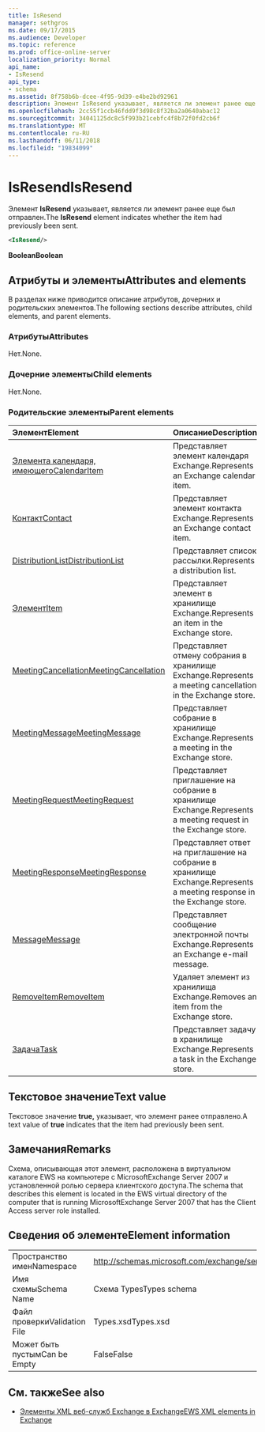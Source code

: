 ```yaml
---
title: IsResend
manager: sethgros
ms.date: 09/17/2015
ms.audience: Developer
ms.topic: reference
ms.prod: office-online-server
localization_priority: Normal
api_name:
- IsResend
api_type:
- schema
ms.assetid: 8f758b6b-dcee-4f95-9d39-e4be2bd92961
description: Элемент IsResend указывает, является ли элемент ранее еще был отправлен.
ms.openlocfilehash: 2cc55f1ccb46fdd9f3d98c8f32ba2a0640abac12
ms.sourcegitcommit: 34041125dc8c5f993b21cebfc4f8b72f0fd2cb6f
ms.translationtype: MT
ms.contentlocale: ru-RU
ms.lasthandoff: 06/11/2018
ms.locfileid: "19834099"
---
```

# <a name="isresend"></a><span data-ttu-id="7f1b2-103">IsResend</span><span class="sxs-lookup"><span data-stu-id="7f1b2-103">IsResend</span></span>

<span data-ttu-id="7f1b2-104">Элемент **IsResend** указывает, является ли элемент ранее еще был отправлен.</span><span class="sxs-lookup"><span data-stu-id="7f1b2-104">The **IsResend** element indicates whether the item had previously been sent.</span></span> 
  
```xml
<IsResend/>
```

 <span data-ttu-id="7f1b2-105">**Boolean**</span><span class="sxs-lookup"><span data-stu-id="7f1b2-105">**Boolean**</span></span>
## <a name="attributes-and-elements"></a><span data-ttu-id="7f1b2-106">Атрибуты и элементы</span><span class="sxs-lookup"><span data-stu-id="7f1b2-106">Attributes and elements</span></span>

<span data-ttu-id="7f1b2-107">В разделах ниже приводится описание атрибутов, дочерних и родительских элементов.</span><span class="sxs-lookup"><span data-stu-id="7f1b2-107">The following sections describe attributes, child elements, and parent elements.</span></span>
  
### <a name="attributes"></a><span data-ttu-id="7f1b2-108">Атрибуты</span><span class="sxs-lookup"><span data-stu-id="7f1b2-108">Attributes</span></span>

<span data-ttu-id="7f1b2-109">Нет.</span><span class="sxs-lookup"><span data-stu-id="7f1b2-109">None.</span></span>
  
### <a name="child-elements"></a><span data-ttu-id="7f1b2-110">Дочерние элементы</span><span class="sxs-lookup"><span data-stu-id="7f1b2-110">Child elements</span></span>

<span data-ttu-id="7f1b2-111">Нет.</span><span class="sxs-lookup"><span data-stu-id="7f1b2-111">None.</span></span>
  
### <a name="parent-elements"></a><span data-ttu-id="7f1b2-112">Родительские элементы</span><span class="sxs-lookup"><span data-stu-id="7f1b2-112">Parent elements</span></span>

|<span data-ttu-id="7f1b2-113">**Элемент**</span><span class="sxs-lookup"><span data-stu-id="7f1b2-113">**Element**</span></span>|<span data-ttu-id="7f1b2-114">**Описание**</span><span class="sxs-lookup"><span data-stu-id="7f1b2-114">**Description**</span></span>|
|:-----|:-----|
|[<span data-ttu-id="7f1b2-115">Элемента календаря, имеющего</span><span class="sxs-lookup"><span data-stu-id="7f1b2-115">CalendarItem</span></span>](calendaritem.md) <br/> |<span data-ttu-id="7f1b2-116">Представляет элемент календаря Exchange.</span><span class="sxs-lookup"><span data-stu-id="7f1b2-116">Represents an Exchange calendar item.</span></span>  <br/> |
|[<span data-ttu-id="7f1b2-117">Контакт</span><span class="sxs-lookup"><span data-stu-id="7f1b2-117">Contact</span></span>](contact.md) <br/> |<span data-ttu-id="7f1b2-118">Представляет элемент контакта Exchange.</span><span class="sxs-lookup"><span data-stu-id="7f1b2-118">Represents an Exchange contact item.</span></span>  <br/> |
|[<span data-ttu-id="7f1b2-119">DistributionList</span><span class="sxs-lookup"><span data-stu-id="7f1b2-119">DistributionList</span></span>](distributionlist.md) <br/> |<span data-ttu-id="7f1b2-120">Представляет список рассылки.</span><span class="sxs-lookup"><span data-stu-id="7f1b2-120">Represents a distribution list.</span></span>  <br/> |
|[<span data-ttu-id="7f1b2-121">Элемент</span><span class="sxs-lookup"><span data-stu-id="7f1b2-121">Item</span></span>](item.md) <br/> |<span data-ttu-id="7f1b2-122">Представляет элемент в хранилище Exchange.</span><span class="sxs-lookup"><span data-stu-id="7f1b2-122">Represents an item in the Exchange store.</span></span>  <br/> |
|[<span data-ttu-id="7f1b2-123">MeetingCancellation</span><span class="sxs-lookup"><span data-stu-id="7f1b2-123">MeetingCancellation</span></span>](meetingcancellation.md) <br/> |<span data-ttu-id="7f1b2-124">Представляет отмену собрания в хранилище Exchange.</span><span class="sxs-lookup"><span data-stu-id="7f1b2-124">Represents a meeting cancellation in the Exchange store.</span></span>  <br/> |
|[<span data-ttu-id="7f1b2-125">MeetingMessage</span><span class="sxs-lookup"><span data-stu-id="7f1b2-125">MeetingMessage</span></span>](meetingmessage.md) <br/> |<span data-ttu-id="7f1b2-126">Представляет собрание в хранилище Exchange.</span><span class="sxs-lookup"><span data-stu-id="7f1b2-126">Represents a meeting in the Exchange store.</span></span>  <br/> |
|[<span data-ttu-id="7f1b2-127">MeetingRequest</span><span class="sxs-lookup"><span data-stu-id="7f1b2-127">MeetingRequest</span></span>](meetingrequest.md) <br/> |<span data-ttu-id="7f1b2-128">Представляет приглашение на собрание в хранилище Exchange.</span><span class="sxs-lookup"><span data-stu-id="7f1b2-128">Represents a meeting request in the Exchange store.</span></span>  <br/> |
|[<span data-ttu-id="7f1b2-129">MeetingResponse</span><span class="sxs-lookup"><span data-stu-id="7f1b2-129">MeetingResponse</span></span>](meetingresponse.md) <br/> |<span data-ttu-id="7f1b2-130">Представляет ответ на приглашение на собрание в хранилище Exchange.</span><span class="sxs-lookup"><span data-stu-id="7f1b2-130">Represents a meeting response in the Exchange store.</span></span>  <br/> |
|[<span data-ttu-id="7f1b2-131">Message</span><span class="sxs-lookup"><span data-stu-id="7f1b2-131">Message</span></span>](message-ex15websvcsotherref.md) <br/> |<span data-ttu-id="7f1b2-132">Представляет сообщение электронной почты Exchange.</span><span class="sxs-lookup"><span data-stu-id="7f1b2-132">Represents an Exchange e-mail message.</span></span>  <br/> |
|[<span data-ttu-id="7f1b2-133">RemoveItem</span><span class="sxs-lookup"><span data-stu-id="7f1b2-133">RemoveItem</span></span>](removeitem.md) <br/> |<span data-ttu-id="7f1b2-134">Удаляет элемент из хранилища Exchange.</span><span class="sxs-lookup"><span data-stu-id="7f1b2-134">Removes an item from the Exchange store.</span></span>  <br/> |
|[<span data-ttu-id="7f1b2-135">Задача</span><span class="sxs-lookup"><span data-stu-id="7f1b2-135">Task</span></span>](task.md) <br/> |<span data-ttu-id="7f1b2-136">Представляет задачу в хранилище Exchange.</span><span class="sxs-lookup"><span data-stu-id="7f1b2-136">Represents a task in the Exchange store.</span></span>  <br/> |
   
## <a name="text-value"></a><span data-ttu-id="7f1b2-137">Текстовое значение</span><span class="sxs-lookup"><span data-stu-id="7f1b2-137">Text value</span></span>

<span data-ttu-id="7f1b2-138">Текстовое значение **true,** указывает, что элемент ранее отправлено.</span><span class="sxs-lookup"><span data-stu-id="7f1b2-138">A text value of **true** indicates that the item had previously been sent.</span></span> 
  
## <a name="remarks"></a><span data-ttu-id="7f1b2-139">Замечания</span><span class="sxs-lookup"><span data-stu-id="7f1b2-139">Remarks</span></span>

<span data-ttu-id="7f1b2-140">Схема, описывающая этот элемент, расположена в виртуальном каталоге EWS на компьютере с MicrosoftExchange Server 2007 и установленной ролью сервера клиентского доступа.</span><span class="sxs-lookup"><span data-stu-id="7f1b2-140">The schema that describes this element is located in the EWS virtual directory of the computer that is running MicrosoftExchange Server 2007 that has the Client Access server role installed.</span></span>
  
## <a name="element-information"></a><span data-ttu-id="7f1b2-141">Сведения об элементе</span><span class="sxs-lookup"><span data-stu-id="7f1b2-141">Element information</span></span>

|||
|:-----|:-----|
|<span data-ttu-id="7f1b2-142">Пространство имен</span><span class="sxs-lookup"><span data-stu-id="7f1b2-142">Namespace</span></span>  <br/> |http://schemas.microsoft.com/exchange/services/2006/types  <br/> |
|<span data-ttu-id="7f1b2-143">Имя схемы</span><span class="sxs-lookup"><span data-stu-id="7f1b2-143">Schema Name</span></span>  <br/> |<span data-ttu-id="7f1b2-144">Схема Types</span><span class="sxs-lookup"><span data-stu-id="7f1b2-144">Types schema</span></span>  <br/> |
|<span data-ttu-id="7f1b2-145">Файл проверки</span><span class="sxs-lookup"><span data-stu-id="7f1b2-145">Validation File</span></span>  <br/> |<span data-ttu-id="7f1b2-146">Types.xsd</span><span class="sxs-lookup"><span data-stu-id="7f1b2-146">Types.xsd</span></span>  <br/> |
|<span data-ttu-id="7f1b2-147">Может быть пустым</span><span class="sxs-lookup"><span data-stu-id="7f1b2-147">Can be Empty</span></span>  <br/> |<span data-ttu-id="7f1b2-148">False</span><span class="sxs-lookup"><span data-stu-id="7f1b2-148">False</span></span>  <br/> |
   
## <a name="see-also"></a><span data-ttu-id="7f1b2-149">См. также</span><span class="sxs-lookup"><span data-stu-id="7f1b2-149">See also</span></span>



- [<span data-ttu-id="7f1b2-150">Элементы XML веб-служб Exchange в Exchange</span><span class="sxs-lookup"><span data-stu-id="7f1b2-150">EWS XML elements in Exchange</span></span>](ews-xml-elements-in-exchange.md)

